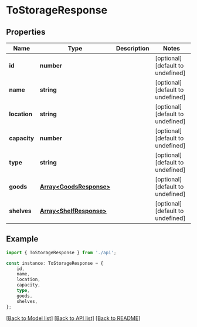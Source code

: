 # ToStorageResponse


## Properties

Name | Type | Description | Notes
------------ | ------------- | ------------- | -------------
**id** | **number** |  | [optional] [default to undefined]
**name** | **string** |  | [optional] [default to undefined]
**location** | **string** |  | [optional] [default to undefined]
**capacity** | **number** |  | [optional] [default to undefined]
**type** | **string** |  | [optional] [default to undefined]
**goods** | [**Array&lt;GoodsResponse&gt;**](GoodsResponse.md) |  | [optional] [default to undefined]
**shelves** | [**Array&lt;ShelfResponse&gt;**](ShelfResponse.md) |  | [optional] [default to undefined]

## Example

```typescript
import { ToStorageResponse } from './api';

const instance: ToStorageResponse = {
    id,
    name,
    location,
    capacity,
    type,
    goods,
    shelves,
};
```

[[Back to Model list]](../README.md#documentation-for-models) [[Back to API list]](../README.md#documentation-for-api-endpoints) [[Back to README]](../README.md)
